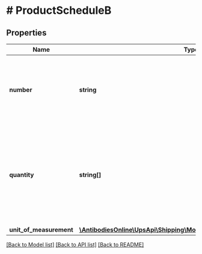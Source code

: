 # # ProductScheduleB

## Properties

Name | Type | Description | Notes
------------ | ------------- | ------------- | -------------
**number** | **string** | A unique 10-digit commodity classification code for the item being exported. (To classify a commodity access the following Web page: http://www.census.gov/foreign-trade/schedules/b/#search).  Applies to EEI forms only. Has to be 10 characters. |
**quantity** | **string[]** | The count of how many Schedule B units of the current good are in the shipment (EEI only). For example, if the Schedule B unit of measure is dozens and eight dozen, is being shipped, indicate 8 in this field.  Applies to EEI forms only. Conditionally required for EEI forms if ScheduleB UnitOfMeasurement is not X. Should be Numeric. Valid characters are 0 -9. | [optional]
**unit_of_measurement** | [**\AntibodiesOnline\UpsApi\Shipping\Model\ScheduleBUnitOfMeasurement[]**](ScheduleBUnitOfMeasurement.md) |  |

[[Back to Model list]](../../README.md#models) [[Back to API list]](../../README.md#endpoints) [[Back to README]](../../README.md)

